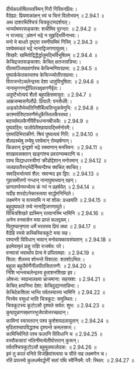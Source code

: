 

  
दीर्घकालोषितस्तस्मिन् गिरौ गिरिवनप्रिय:।  
वैदेह्या: प्रियमाकांक्षन् स्वं च चित्तं विलोभयन् ॥ 2.94.1 ॥   
अथ दाशरथिश्चित्रं चित्रकूटमदर्शयत्।  
भार्य्याममरसङ्काश: शचीमिव पुरन्दर: ॥ 2.94.2 ॥   
न राज्याद््भ्रंशनं भद्रे न सुहृद्भिर्विनाभव:।  
मनो मे बाधते दृष्ट्वा रमणीयमिमं गिरिम् ॥ 2.94.3 ॥   
पश्येममचलं भद्रे नानाद्विजगणायुतम्।  
शिखरै: खमिवोद्विद्धैर्द्धातुमद्भिर्विभूषितम् ॥ 2.94.4 ॥   
केचिद्रजतसङ्काशा: केचित् क्षतजसन्निभा:।  
पीतमाञ्जिष्ठवर्णाश्च केचिन्मणिवरप्रभा: ॥ 2.94.5 ॥   
पुष्पार्ककेतकाभाश्च केचिज्ज्योतीरसप्रभा:।  
विराजन्तेऽचलेन्द्रस्य देशा धातुविभूषिता: ॥ 2.94.6 ॥   
नानामृगगणद्वीपितरक्ष्वृक्षगणैर्वृत:।  
अदुष्टैर्भात्ययं शैलो बहुपक्षिसमायुत: ॥ 2.94.7 ॥   
आम्रजम्ब्वसनैर्लोध्रै: प्रियालै: पनसैर्धवै:।  
अङ्कोलैर्भव्यतिनिशैर्बिल्वतिन्दुकवेणुभि: ॥ 2.94.8 ॥   
काश्मर्यरिष्टवरुणैर्मधूकैस्तिलकैस्तथा।  
बदर्य्यामलकैर्नीपैर्वेत्रधन्वनबीजकै: ॥ 2.94.9 ॥   
पुष्पवद्भि: फलोपेतैश्छायावद्भिर्मनोरमै:।  
एवमादिभिराकीर्ण: श्रियं पुष्यत्ययं गिरि: ॥ 2.94.10 ॥   
शैलप्रस्थेषु रम्येषु पश्येमान् रोमहर्षणान्।  
किन्नरान् द्वन्द्वशो भद्रे रममाणान् मनस्विन: ॥ 2.94.11 ॥   
शाखावसक्तान् खङ्गांश्च प्रवराण्यम्बराणि च।  
पश्च विद्याधरस्त्रीणां क्रीडोद्देशान् मनोरमान् ॥ 2.94.12 ॥   
जलप्रपातैरुद्भेदैर्निष्यन्दैश्च क्वचित् क्वचित्।  
स्रवद्भिर्भात्ययं शैल: स्रवन्मद इव द्विप: ॥ 2.94.13 ॥   
गुहासमीरणो गन्धान् नानापुष्पभवान् वहन्।  
घ्राणतर्प्पणमभ्येत्य कं नरं न प्रहर्षयेत् ॥ 2.94.14 ॥   
यदीह शरदोऽनेकास्त्वया सार्द्धमनिन्दिते।  
लक्ष्मणेन च वत्स्यामि न मां शोक: प्रधक्ष्यति ॥ 2.94.15 ॥   
बहुपुष्पफले रम्ये नानाद्विजगणायुते।  
विचित्रशिखरे ह्यस्मिन् रतवानस्मि भामिनि ॥ 2.94.16 ॥   
अनेन वनवासेन मया प्राप्तं फलद्वयम्।  
पितुश्चानृणता धर्मे भरतस्य प्रियं तथा ॥ 2.94.17 ॥   
वैदेहि रमसे कच्चिच्चित्रकूटे मया सह।  
पश्यन्ती विविधान् भावान् मनोवाक्कायसंयतान् ॥ 2.94.18 ॥   
इदमेवामृतं प्राहू राज्ञि राजर्षय: परे।  
वनवासं भवार्थाय प्रेत्य मे प्रपितामहा: ॥ 2.94.19 ॥   
शिला: शैलस्य शोभन्ते विशाला: शतशोऽभित:।  
बहुला बहुलैर्वर्णैर्नीलपीतसितारुणै: ॥ 2.94.20 ॥   
निशि भान्त्यचलेन्द्रस्य हुताशनशिखा इव।  
ओषध्य: स्वप्रभालक्ष्या भ्राजमाना: सहस्रश: ॥ 2.94.21 ॥   
केचित् क्षयनिभा देशा: केचिदुद्यानसन्निभा:।  
केचिदेकशिला भान्ति पर्वतस्यास्य भामिनि ॥ 2.94.22 ॥   
भित्त्वेव वसुधां भाति चित्रकूट: समुत्थित:।  
चित्रकूटस्य कूटोऽसौ दृश्यते सर्वत: शुभ: ॥ 2.94.23 ॥   
कुष्ठपुन्नागस्थगरभूर्जपत्रोत्तरच्छदान्।  
कामिनां स्वास्तरान् पश्य कुशेशयदलायुतान् ॥ 2.94.24 ॥   
मृदिताश्चापविद्धाश्च दृश्यन्ते कमलस्रज:।  
कामिभिर्वनिते पश्य फलानि विविधानि च ॥ 2.94.25 ॥   
वस्वौकसारां नलिनीमत्येतीवोत्तरान् कुरून्।  
पर्वतश्चित्रकूटोऽसौ बहुमूलफलोदक: ॥ 2.94.26 ॥   
इमं तु कालं वनिते विजह्रिवांस्त्वया च सीते सह लक्ष्मणेन च।  
रतिं प्रपत्स्ये कुलधर्मवर्द्धनीं सतां पथि स्वैर्नियमै: परै: स्थित: ॥ 2.94.27 ॥   
